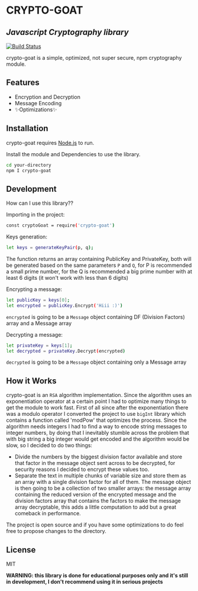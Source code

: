 # CRYPTO-GOAT
## _Javascript Cryptography library_

[![Build Status](https://travis-ci.org/joemccann/dillinger.svg?branch=master)](https://travis-ci.org/joemccann/dillinger)

crypto-goat is a simple, optimized, not super secure, npm cryptography module.

## Features

- Encryption and Decryption
- Message Encoding
- ✨Optimizations✨

## Installation

crypto-goat requires [Node.js](https://nodejs.org/) to run.

Install the module and Dependencies to use the library.

```sh
cd your-directory
npm I crypto-goat
```

## Development

How can I use this library??

Importing in the project:
```sh
const cryptoGoat = require('crypto-goat')
```

Keys generation:

```sh
let keys = generateKeyPair(p, q);
```
The function returns an array containing PublicKey and PrivateKey, both will be generated based on the same parameters `P` and `Q`, for P is recommended a small prime number, for the Q is recommended a big prime number with at least 6 digits (it won't work with less than 6 digits)

Encrypting a message:

```sh
let publicKey = keys[0];
let encrypted = publicKey.Encrypt('Hiii :)')
```
`encrypted` is going to be a `Message` object containing DF (Division Factors) array and a Message array

Decrypting a message:

```sh
let privateKey = keys[1];
let decrypted = privateKey.Decrypt(encrypted)
```
`decrypted` is going to be a `Message` object containing only a Message array

## How it Works
crypto-goat is an `RSA` algorithm implementation. Since the algorithm uses an exponentiation operator at a certain point I had to optimize many things to get the module to work fast.
First of all since after the exponentiation there was a modulo operator I converted the project to use `bigInt` library which contains a function called 'modPow' that optimizes the process.
Since the algorithm needs integers I had to find a way to encode string messages to integer numbers, by doing that I inevitably stumble across the problem that with big string a big integer would get encoded and the algorithm would be slow, so I decided to do two things:
- Divide the numbers by the biggest division factor available and store that factor in the message object sent across to be decrypted, for security reasons I decided to encrypt these values too.
- Separate the text in multiple chunks of variable size and store them as an array with a single division factor for all of them. The message object is then going to be a collection of two smaller arrays: the message array containing the reduced version of the encrypted message and the division factors array that contains the factors to make the message array decryptable, this adds a little computation to add but a great comeback in performance.

The project is open source and if you have some optimizations to do feel free to propose changes to the directory.

## License

MIT

**WARNING: this library is done for educational purposes only and it's still in development, I don't recommend using it in serious projects**

